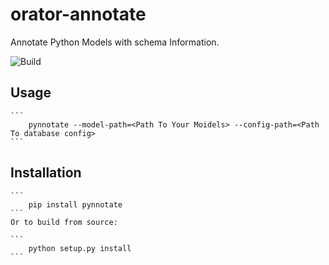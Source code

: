 # orator-annotate
Annotate Python Models with schema Information.

![Build](https://travis-ci.com/abhsag24/orator-annotate.svg?branch=master)

## Usage

    ```
        pynnotate --model-path=<Path To Your Moidels> --config-path=<Path To database config>
    ```

## Installation

    ```
        pip install pynnotate
    ```
    Or to build from source:

    ```
        python setup.py install
    ```

